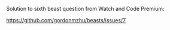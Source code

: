 Solution to sixth beast question from Watch and Code Premium:

https://github.com/gordonmzhu/beasts/issues/7